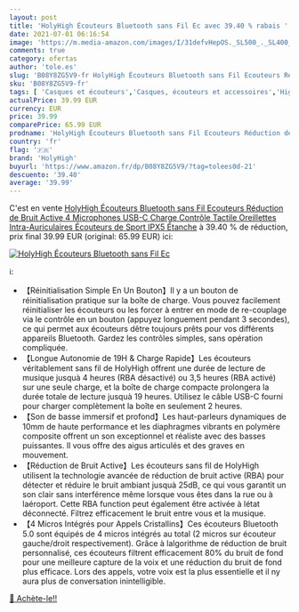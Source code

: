 ```yaml
---
layout: post
title: 'HolyHigh Écouteurs Bluetooth sans Fil Ec avec 39.40 % rabais '
date: 2021-07-01 06:16:54
image: 'https://m.media-amazon.com/images/I/31defvHepOS._SL500_._SL400_.jpg'
comments: true
category: ofertas
author: 'tole.es'
slug: 'B08Y8ZG5V9-fr HolyHigh Écouteurs Bluetooth sans Fil Ecouteurs Réduction...'
sku: 'B08Y8ZG5V9-fr'
tags: [ 'Casques et écouteurs','Casques, écouteurs et accessoires','High-Tech','holyhigh', ]
actualPrice: 39.99 EUR
currency: EUR
price: 39.99
comparePrice: 65.99 EUR
prodname: 'HolyHigh Écouteurs Bluetooth sans Fil Ecouteurs Réduction de Bruit Active  4 Microphones USB-C Charge Contrôle Tactile Oreillettes Intra-Auriculaires Écouteurs de Sport IPX5 Étanche'
country: 'fr'
flag: '🇫🇷'
brand: 'HolyHigh'
buyurl: 'https://www.amazon.fr/dp/B08Y8ZG5V9/?tag=tolees0d-21'
descuento: '39.40'
average: '39.99'
---
```


C'est en vente [HolyHigh Écouteurs Bluetooth sans Fil Ecouteurs Réduction de Bruit Active  4 Microphones USB-C Charge Contrôle Tactile Oreillettes Intra-Auriculaires Écouteurs de Sport IPX5 Étanche](https://www.amazon.fr/dp/B08Y8ZG5V9/?tag=tolees0d-21)  à  39.40 % de réduction, prix final  39.99 EUR (original: 65.99 EUR) ici:

[![HolyHigh Écouteurs Bluetooth sans Fil Ec](https://m.media-amazon.com/images/I/31defvHepOS._SL500_._SL400_.jpg)](https://www.amazon.fr/dp/B08Y8ZG5V9/?tag=tolees0d-21)

ℹ️:

- 【Réinitialisation Simple En Un Bouton】Il y a un bouton de réinitialisation pratique sur la boîte de charge. Vous pouvez facilement réinitialiser les écouteurs ou les forcer à entrer en mode de re-couplage via le contrôle en un bouton (appuyez longuement pendant 3 secondes), ce qui permet aux écouteurs dêtre toujours prêts pour vos différents appareils Bluetooth. Gardez les contrôles simples, sans opération compliquée.
- 【Longue Autonomie de 19H & Charge Rapide】Les écouteurs véritablement sans fil de HolyHigh offrent une durée de lecture de musique jusquà 4 heures (RBA désactivé) ou 3,5 heures (RBA activé) sur une seule charge, et la boîte de charge compacte prolongera la durée totale de lecture jusquà 19 heures. Utilisez le câble USB-C fourni pour charger complètement la boîte en seulement 2 heures.
- 【Son de basse immersif et profond】Les haut-parleurs dynamiques de 10mm de haute performance et les diaphragmes vibrants en polymère composite offrent un son exceptionnel et réaliste avec des basses puissantes. Il vous offre des aigus articulés et des graves en mouvement.
- 【Réduction de Bruit Active】Les écouteurs sans fil de HolyHigh utilisent la technologie avancée de réduction de bruit active (RBA) pour détecter et réduire le bruit ambiant jusquà 25dB, ce qui vous garantit un son clair sans interférence même lorsque vous êtes dans la rue ou à laéroport. Cette RBA function peut également être activée à létat déconnecté. Filtrez efficacement le bruit entre vous et la musique.
- 【4 Micros Intégrés pour Appels Cristallins】Ces écouteurs Bluetooth 5.0 sont équipés de 4 micros intégrés au total (2 micros sur écouteur gauche/droit respectivement). Grâce à lalgorithme de réduction de bruit personnalisé, ces écouteurs filtrent efficacement 80% du bruit de fond pour une meilleure capture de la voix et une réduction du bruit de fond plus efficace. Lors des appels, votre voix est la plus essentielle et il ny aura plus de conversation inintelligible.

[🛒 Achète-le!!](https://www.amazon.fr/dp/B08Y8ZG5V9/?tag=tolees0d-21)
